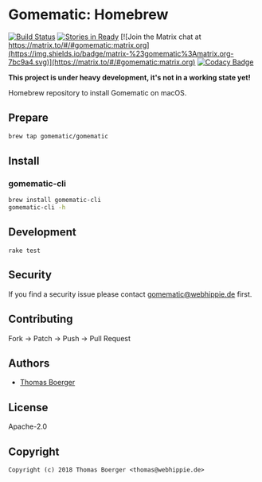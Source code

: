 # Gomematic: Homebrew

[![Build Status](http://drone.gomematic.tech/api/badges/gomematic/homebrew-gomematic/status.svg)](http://drone.gomematic.tech/gomematic/homebrew-gomematic)
[![Stories in Ready](https://badge.waffle.io/gomematic/gomematic-api.svg?label=ready&title=Ready)](http://waffle.io/gomematic/gomematic-api)
[![Join the Matrix chat at https://matrix.to/#/#gomematic:matrix.org](https://img.shields.io/badge/matrix-%23gomematic%3Amatrix.org-7bc9a4.svg)](https://matrix.to/#/#gomematic:matrix.org)
[![Codacy Badge](https://api.codacy.com/project/badge/Grade/1c9e07db702546e4a9199eb6b961f20f)](https://www.codacy.com/app/gomematic/homebrew-gomematic?utm_source=github.com&amp;utm_medium=referral&amp;utm_content=gomematic/homebrew-gomematic&amp;utm_campaign=Badge_Grade)

**This project is under heavy development, it's not in a working state yet!**

Homebrew repository to install Gomematic on macOS.


## Prepare

```bash
brew tap gomematic/gomematic
```


## Install

### gomematic-cli

```bash
brew install gomematic-cli
gomematic-cli -h
```


## Development

```
rake test
```


## Security

If you find a security issue please contact gomematic@webhippie.de first.


## Contributing

Fork -> Patch -> Push -> Pull Request


## Authors

* [Thomas Boerger](https://github.com/tboerger)


## License

Apache-2.0


## Copyright

```
Copyright (c) 2018 Thomas Boerger <thomas@webhippie.de>
```
